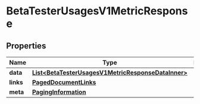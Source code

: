 

# BetaTesterUsagesV1MetricResponse


## Properties

| Name | Type | Description | Notes |
|------------ | ------------- | ------------- | -------------|
|**data** | [**List&lt;BetaTesterUsagesV1MetricResponseDataInner&gt;**](BetaTesterUsagesV1MetricResponseDataInner.md) |  |  |
|**links** | [**PagedDocumentLinks**](PagedDocumentLinks.md) |  |  |
|**meta** | [**PagingInformation**](PagingInformation.md) |  |  [optional] |



